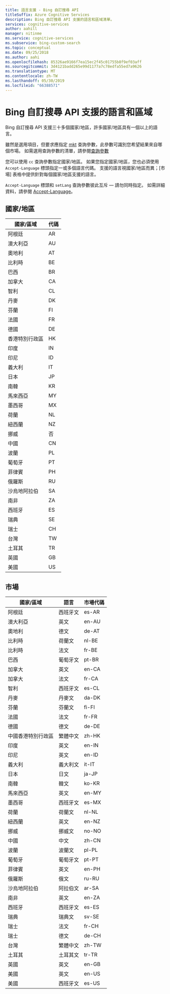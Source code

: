 ```yaml
---
title: 語言支援 - Bing 自訂搜尋 API
titleSuffix: Azure Cognitive Services
description: Bing 自訂搜尋 API 支援的語言和區域清單。
services: cognitive-services
author: aahill
manager: nitinme
ms.service: cognitive-services
ms.subservice: bing-custom-search
ms.topic: conceptual
ms.date: 09/25/2018
ms.author: aahi
ms.openlocfilehash: 85326ae9166f7ea15ec2f45c01755b8f9ef03aff
ms.sourcegitcommit: 3d4121badd265e99d1177a7c78edfa55ed7a9626
ms.translationtype: MT
ms.contentlocale: zh-TW
ms.lasthandoff: 05/30/2019
ms.locfileid: "66388571"
---
```

# <a name="language-and-region-support-for-the-bing-custom-search-api"></a>Bing 自訂搜尋 API 支援的語言和區域

Bing 自訂搜尋 API 支援三十多個國家/地區，許多國家/地區具有一個以上的語言。

雖然是選用項目，但要求應指定 [mkt](https://docs.microsoft.com/rest/api/cognitiveservices-bingsearch/bing-custom-search-api-v7-reference#mkt) 查詢參數，此參數可識別您希望結果來自哪個市場。 如需選用查詢參數的清單，請參閱[查詢參數](https://docs.microsoft.com/rest/api/cognitiveservices-bingsearch/bing-custom-search-api-v7-reference#query-parameters)

您可以使用 `cc` 查詢參數指定國家/地區。 如果您指定國家/地區，您也必須使用 `Accept-Language` 標頭指定一或多個語言代碼。 支援的語言視國家/地區而異；[市場]  表格中提供針對每個國家/地區支援的語言。

`Accept-Language` 標頭和 `setLang` 查詢參數彼此互斥 — 請勿同時指定。 如需詳細資料，請參閱 [Accept-Language](https://docs.microsoft.com/rest/api/cognitiveservices-bingsearch/bing-custom-search-api-v7-reference#acceptlanguage)。

## <a name="countriesregions"></a>國家/地區

|國家/區域|代碼|
|-------|----|
|阿根廷|AR|
|澳大利亞|AU|
|奧地利|AT|
|比利時|BE|
|巴西|BR|
|加拿大|CA|
|智利|CL|
|丹麥|DK|
|芬蘭|FI|
|法國|FR|
|德國|DE|
|香港特別行政區|HK|
|印度|IN|
|印尼|ID|
|義大利|IT|
|日本|JP|
|南韓|KR|
|馬來西亞|MY|
|墨西哥|MX|
|荷蘭|NL|
|紐西蘭|NZ|
|挪威|否|
|中國|CN|
|波蘭|PL|
|葡萄牙|PT|
|菲律賓|PH|
|俄羅斯|RU|
|沙烏地阿拉伯|SA|
|南非|ZA|
|西班牙|ES|
|瑞典|SE|
|瑞士|CH|
|台灣|TW|
|土耳其|TR|
|英國|GB|
|美國|US|


## <a name="markets"></a>市場

|國家/區域|語言|市場代碼|
|-------|--------|-----------|
|阿根廷|西班牙文|es-AR|
|澳大利亞|英文|en-AU|
|奧地利|德文|de-AT|
|比利時|荷蘭文|nl-BE|
|比利時|法文|fr-BE|
|巴西|葡萄牙文|pt-BR|
|加拿大|英文|en-CA|
|加拿大|法文|fr-CA|
|智利|西班牙文|es-CL|
|丹麥|丹麥文|da-DK|
|芬蘭|芬蘭文|fi-FI|
|法國|法文|fr-FR|
|德國|德文|de-DE|
|中國香港特別行政區|繁體中文|zh-HK|
|印度|英文|en-IN|
|印尼|英文|en-ID|
|義大利|義大利文|it-IT|
|日本|日文|ja-JP|
|南韓|韓文|ko-KR|
|馬來西亞|英文|en-MY|
|墨西哥|西班牙文|es-MX|
|荷蘭|荷蘭文|nl-NL|
|紐西蘭|英文|en-NZ|
|挪威|挪威文|no-NO|
|中國|中文|zh-CN|
|波蘭|波蘭文|pl-PL|
|葡萄牙|葡萄牙文|pt-PT|
|菲律賓|英文|en-PH|
|俄羅斯|俄文|ru-RU|
|沙烏地阿拉伯|阿拉伯文|ar-SA|
|南非|英文|en-ZA|
|西班牙|西班牙文|es-ES|
|瑞典|瑞典文|sv-SE|
|瑞士|法文|fr-CH|
|瑞士|德文|de-CH|
|台灣|繁體中文|zh-TW|
|土耳其|土耳其文|tr-TR|
|英國|英文|en-GB|
|美國|英文|en-US|
|美國|西班牙文|es-US|
